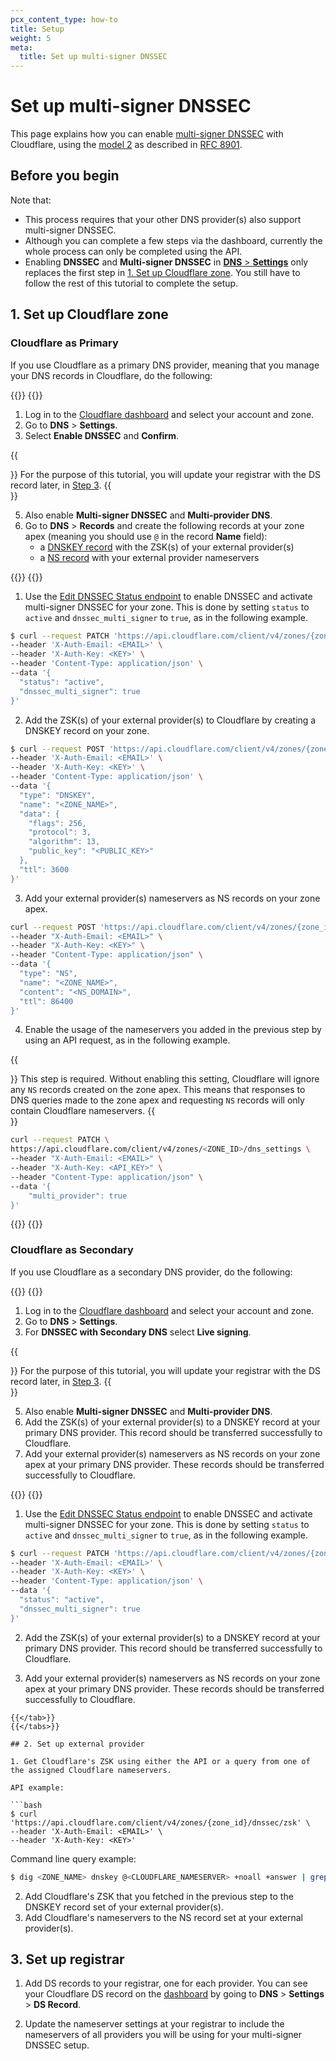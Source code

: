 ```yaml
---
pcx_content_type: how-to
title: Setup
weight: 5
meta:
  title: Set up multi-signer DNSSEC
---
```


# Set up multi-signer DNSSEC

This page explains how you can enable [multi-signer DNSSEC](/dns/dnssec/multi-signer-dnssec/) with Cloudflare, using the [model 2](/dns/dnssec/multi-signer-dnssec/about/) as described in [RFC 8901](https://www.rfc-editor.org/rfc/rfc8901.html).

## Before you begin

Note that:

- This process requires that your other DNS provider(s) also support multi-signer DNSSEC.
- Although you can complete a few steps via the dashboard, currently the whole process can only be completed using the API.
- Enabling **DNSSEC** and **Multi-signer DNSSEC** in [**DNS** > **Settings**](https://dash.cloudflare.com/?to=/:account/:zone/dns/settings) only replaces the first step in [1. Set up Cloudflare zone](#1-set-up-cloudflare-zone). You still have to follow the rest of this tutorial to complete the setup.

## 1. Set up Cloudflare zone

### Cloudflare as Primary

If you use Cloudflare as a primary DNS provider, meaning that you manage your DNS records in Cloudflare, do the following:

{{<tabs labels="Dashboard | API">}}
{{<tab label="dashboard" no-code="true">}}

1. Log in to the [Cloudflare dashboard](https://dash.cloudflare.com/login) and select your account and zone.
2. Go to **DNS** > **Settings**.
3. Select **Enable DNSSEC** and **Confirm**.

{{<Aside type="note">}}
For the purpose of this tutorial, you will update your registrar with the DS record later, in [Step 3](/dns/dnssec/multi-signer-dnssec/setup/#3-set-up-registrar).
{{</Aside>}}

5. Also enable **Multi-signer DNSSEC** and **Multi-provider DNS**.
6. Go to **DNS** > **Records** and create the following records at your zone apex (meaning you should use `@` in the record **Name** field):
    - a [DNSKEY record](/dns/manage-dns-records/reference/dns-record-types/#ds-and-dnskey) with the ZSK(s) of your external provider(s)
    - a [NS record](/dns/manage-dns-records/reference/dns-record-types/#ns) with your external provider nameservers

{{</tab>}}
{{<tab label="api" no-code="true">}}


1. Use the [Edit DNSSEC Status endpoint](/api/operations/dnssec-edit-dnssec-status) to enable DNSSEC and activate multi-signer DNSSEC for your zone. This is done by setting `status` to `active` and `dnssec_multi_signer` to `true`, as in the following example.

```bash
$ curl --request PATCH 'https://api.cloudflare.com/client/v4/zones/{zone_id}/dnssec' \
--header 'X-Auth-Email: <EMAIL>' \
--header 'X-Auth-Key: <KEY>' \
--header 'Content-Type: application/json' \
--data '{
  "status": "active",
  "dnssec_multi_signer": true
}'
```

2. Add the ZSK(s) of your external provider(s) to Cloudflare by creating a DNSKEY record on your zone.

```bash
$ curl --request POST 'https://api.cloudflare.com/client/v4/zones/{zone_id}/dns_records' \
--header 'X-Auth-Email: <EMAIL>' \
--header 'X-Auth-Key: <KEY>' \
--header 'Content-Type: application/json' \
--data '{
  "type": "DNSKEY",
  "name": "<ZONE_NAME>",
  "data": {
    "flags": 256,
    "protocol": 3,
    "algorithm": 13,
    "public_key": "<PUBLIC_KEY>"
  },
  "ttl": 3600
}'
```

3. Add your external provider(s) nameservers as NS records on your zone apex.

```bash
curl --request POST 'https://api.cloudflare.com/client/v4/zones/{zone_id}/dns_records' \
--header "X-Auth-Email: <EMAIL>" \
--header "X-Auth-Key: <KEY>" \
--header "Content-Type: application/json" \
--data '{
  "type": "NS",
  "name": "<ZONE_NAME>",
  "content": "<NS_DOMAIN>",
  "ttl": 86400
}'
```

4. Enable the usage of the nameservers you added in the previous step by using an API request, as in the following example.

{{<Aside type="warning">}}
This step is required. Without enabling this setting, Cloudflare will ignore any `NS` records created on the zone apex. This means that responses to DNS queries made to the zone apex and requesting `NS` records will only contain Cloudflare nameservers.
{{</Aside>}}

```bash
curl --request PATCH \
https://api.cloudflare.com/client/v4/zones/<ZONE_ID>/dns_settings \
--header "X-Auth-Email: <EMAIL>" \
--header "X-Auth-Key: <API_KEY>" \
--header "Content-Type: application/json" \
--data '{
    "multi_provider": true
}'
```

{{</tab>}}
{{</tabs>}}

### Cloudflare as Secondary

If you use Cloudflare as a secondary DNS provider, do the following:

{{<tabs labels="Dashboard | API">}}
{{<tab label="dashboard" no-code="true">}}

1. Log in to the [Cloudflare dashboard](https://dash.cloudflare.com/login) and select your account and zone.
2. Go to **DNS** > **Settings**.
3. For **DNSSEC with Secondary DNS** select **Live signing**.

{{<Aside type="note">}}
For the purpose of this tutorial, you will update your registrar with the DS record later, in [Step 3](/dns/dnssec/multi-signer-dnssec/setup/#3-set-up-registrar).
{{</Aside>}}

5. Also enable **Multi-signer DNSSEC** and **Multi-provider DNS**.
6. Add the ZSK(s) of your external provider(s) to a DNSKEY record at your primary DNS provider. This record should be transferred successfully to Cloudflare.
7. Add your external provider(s) nameservers as NS records on your zone apex at your primary DNS provider. These records should be transferred successfully to Cloudflare.

{{</tab>}}
{{<tab label="api" no-code="true">}}

1. Use the [Edit DNSSEC Status endpoint](/api/operations/dnssec-edit-dnssec-status) to enable DNSSEC and activate multi-signer DNSSEC for your zone. This is done by setting `status` to `active` and `dnssec_multi_signer` to `true`, as in the following example.

```bash
$ curl --request PATCH 'https://api.cloudflare.com/client/v4/zones/{zone_id}/dnssec' \
--header 'X-Auth-Email: <EMAIL>' \
--header 'X-Auth-Key: <KEY>' \
--header 'Content-Type: application/json' \
--data '{
  "status": "active",
  "dnssec_multi_signer": true
}'
```

2. Add the ZSK(s) of your external provider(s) to a DNSKEY record at your primary DNS provider. This record should be transferred successfully to Cloudflare.

3. Add your external provider(s) nameservers as NS records on your zone apex at your primary DNS provider. These records should be transferred successfully to Cloudflare.

```
{{</tab>}}
{{</tabs>}}

## 2. Set up external provider

1. Get Cloudflare's ZSK using either the API or a query from one of the assigned Cloudflare nameservers.

API example:

```bash
$ curl 'https://api.cloudflare.com/client/v4/zones/{zone_id}/dnssec/zsk' \
--header 'X-Auth-Email: <EMAIL>' \
--header 'X-Auth-Key: <KEY>'
```

Command line query example:

```bash
$ dig <ZONE_NAME> dnskey @<CLOUDFLARE_NAMESERVER> +noall +answer | grep 256
```

2. Add Cloudflare's ZSK that you fetched in the previous step to the DNSKEY record set of your external provider(s).
3. Add Cloudflare's nameservers to the NS record set at your external provider(s).

## 3. Set up registrar

1. Add DS records to your registrar, one for each provider. You can see your Cloudflare DS record on the [dashboard](https://dash.cloudflare.com/?to=/:account/:zone/dns) by going to **DNS** > **Settings** > **DS Record**.

2. Update the nameserver settings at your registrar to include the nameservers of all providers you will be using for your multi-signer DNSSEC setup.
